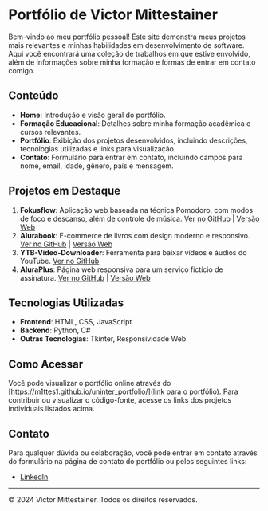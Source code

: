 # Portfólio de Victor Mittestainer

Bem-vindo ao meu portfólio pessoal! Este site demonstra meus projetos mais relevantes e minhas habilidades em desenvolvimento de software. Aqui você encontrará uma coleção de trabalhos em que estive envolvido, além de informações sobre minha formação e formas de entrar em contato comigo.

## Conteúdo

- **Home**: Introdução e visão geral do portfólio.
- **Formação Educacional**: Detalhes sobre minha formação acadêmica e cursos relevantes.
- **Portfólio**: Exibição dos projetos desenvolvidos, incluindo descrições, tecnologias utilizadas e links para visualização.
- **Contato**: Formulário para entrar em contato, incluindo campos para nome, email, idade, gênero, país e mensagem.

## Projetos em Destaque

1. **Fokusflow**: Aplicação web baseada na técnica Pomodoro, com modos de foco e descanso, além de controle de música. [Ver no GitHub](https://github.com/m1ttes1/fokusflow) | [Versão Web](https://m1ttes1.github.io/fokusflow/)
2. **Alurabook**: E-commerce de livros com design moderno e responsivo. [Ver no GitHub](https://github.com/m1ttes1/alurabook) | [Versão Web](https://m1ttes1.github.io/alurabook/)
3. **YTB-Video-Downloader**: Ferramenta para baixar vídeos e áudios do YouTube. [Ver no GitHub](https://github.com/m1ttes1/YTB-Video-downloader)
4. **AluraPlus**: Página web responsiva para um serviço fictício de assinatura. [Ver no GitHub](https://github.com/m1ttes1/AluraPlus) | [Versão Web](https://m1ttes1.github.io/aluraplus/)

## Tecnologias Utilizadas

- **Frontend**: HTML, CSS, JavaScript
- **Backend**: Python, C#
- **Outras Tecnologias**: Tkinter, Responsividade Web

## Como Acessar

Você pode visualizar o portfólio online através do [https://m1ttes1.github.io/uninter_portfolio/](link para o portfólio). Para contribuir ou visualizar o código-fonte, acesse os links dos projetos individuais listados acima.

## Contato

Para qualquer dúvida ou colaboração, você pode entrar em contato através do formulário na página de contato do portfólio ou pelos seguintes links:

- [LinkedIn](https://www.linkedin.com/in/vmittestainerdev/)

---

© 2024 Victor Mittestainer. Todos os direitos reservados.
